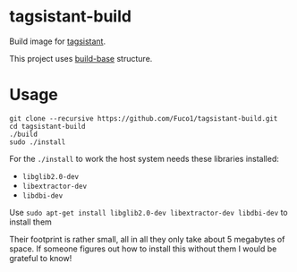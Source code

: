 # tagsistant-build

Build image for [tagsistant](https://github.com/StrumentiResistenti/Tagsistant/).

This project uses [build-base](https://github.com/Fuco1/build-base) structure.

# Usage

``` shell
git clone --recursive https://github.com/Fuco1/tagsistant-build.git
cd tagsistant-build
./build
sudo ./install
```

For the `./install` to work the host system needs these libraries installed:

* `libglib2.0-dev`
* `libextractor-dev`
* `libdbi-dev`

Use `sudo apt-get install libglib2.0-dev libextractor-dev libdbi-dev` to install them

Their footprint is rather small, all in all they only take about 5 megabytes of space.  If someone figures out how to install this without them I would be grateful to know!
